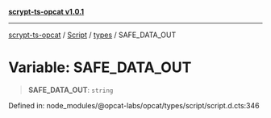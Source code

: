 [**scrypt-ts-opcat v1.0.1**](../../../../../README.md)

***

[scrypt-ts-opcat](../../../../../README.md) / [Script](../../../README.md) / [types](../README.md) / SAFE\_DATA\_OUT

# Variable: SAFE\_DATA\_OUT

> **SAFE\_DATA\_OUT**: `string`

Defined in: node\_modules/@opcat-labs/opcat/types/script/script.d.cts:346
